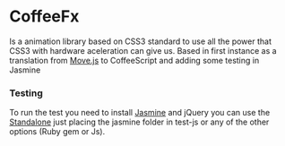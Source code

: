 # CoffeeFx

Is a animation library based on CSS3 standard to use all the power that CSS3 with hardware aceleration
can give us. Based in first instance as a translation from [Move.js](http://visionmedia.github.com/move.js/)
to CoffeeScript and adding some testing in Jasmine

### Testing

To run the test you need to install [Jasmine](https://jasmine.github.io/) and jQuery you can use the 
[Standalone](https://github.com/jasmine/jasmine/releases) just placing the jasmine folder in test-js or 
any of the other options (Ruby gem or Js). 
